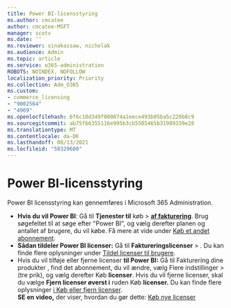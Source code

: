 ```yaml
---
title: Power BI-licensstyring
ms.author: cmcatee
author: cmcatee-MSFT
manager: scotv
ms.date: ''
ms.reviewer: sinakassaw, nicholak
ms.audience: Admin
ms.topic: article
ms.service: o365-administration
ROBOTS: NOINDEX, NOFOLLOW
localization_priority: Priority
ms.collection: Adm_O365
ms.custom:
- commerce_licensing
- "9002564"
- "4969"
ms.openlocfilehash: 6f6c10d349f000874a1eece493b05ba5c220b8c9
ms.sourcegitcommit: ab75f66355116e995b3cb5505465b31989339e28
ms.translationtype: MT
ms.contentlocale: da-DK
ms.lasthandoff: 08/13/2021
ms.locfileid: "58329600"
---
```

# <a name="power-bi-license-management"></a>Power BI-licensstyring

Power BI licensstyring kan gennemføres i Microsoft 365 Administration.

- **Hvis du vil Power BI**: Gå til **Tjenester til** køb \> **[af fakturering](https://go.microsoft.com/fwlink/p/?linkid=868433)**. Brug søgefeltet til at søge efter "Power BI", og vælg derefter planen og antallet af brugere, du vil købe. Få mere at vide under [Køb et andet abonnement](https://docs.microsoft.com/microsoft-365/commerce/try-or-buy-microsoft-365#buy-a-different-subscription).
- **Sådan tildeler Power BI licenser:** Gå til **Faktureringslicenser**  >  **[](https://go.microsoft.com/fwlink/p/?linkid=842264)**. Du kan finde flere oplysninger under [Tildel licenser til brugere](https://docs.microsoft.com/microsoft-365/admin/manage/assign-licenses-to-users).
- Hvis du vil tilføje eller fjerne licenser  **til Power BI:** Gå til Fakturering dine produkter , find det abonnement, du vil ændre, vælg Flere indstillinger  >  **[](https://go.microsoft.com/fwlink/p/?linkid=842054)**(tre prik), og vælg derefter Køb **licenser**.  Hvis du vil fjerne licenser, skal du vælge **Fjern licenser øverst i** ruden Køb **licenser.** Du kan finde flere oplysninger [i Køb eller fjern licenser](https://docs.microsoft.com/microsoft-365/commerce/licenses/buy-licenses).\
**SE en video,** der viser, hvordan du gør dette: [Køb nye licenser](https://go.microsoft.com/fwlink/p/?linkid=2154857)